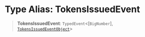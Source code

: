 # Type Alias: TokensIssuedEvent

> **TokensIssuedEvent**: `TypedEvent`\<\[`BigNumber`\], [`TokensIssuedEventObject`](../interfaces/TokensIssuedEventObject.md)\>
